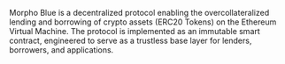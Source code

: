 Morpho Blue is a decentralized protocol enabling the overcollateralized lending and borrowing of crypto assets (ERC20 Tokens) on the Ethereum Virtual Machine. The protocol is implemented as an immutable smart contract, engineered to serve as a trustless base layer for lenders, borrowers, and applications.
